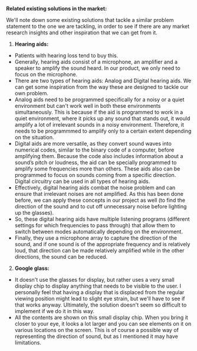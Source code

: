 **Related existing solutions in the market:**

We'll note down some existing solutions that tackle a similar problem statement to the one we are tackling, in order to see if there are any market
research insights and other inspiration that we can get from it.

1. **Hearing aids:**

- Patients with hearing loss tend to buy this. 
- Generally, hearing aids consist of a microphone, an amplifier and a speaker to amplify the sound heard. In our product, we only need to focus on the microphone.
- There are two types of hearing aids: Analog and Digital hearing aids. We can get some inspiration from the way these are designed to tackle our own problem.
- Analog aids need to be programmed specifically for a noisy or a quiet environment but can't work well in both these environments simultaneously. This is because
if the aid is programmed to work in a quiet environment, where it picks up any sound that stands out, it would amplify a lot of irrelevant sounds in a noisy 
environment. Therefore, it needs to be programmmed to amplify only to a certain extent depending on the situation.
- Digital aids are more versatile, as they convert sound waves into numerical codes, similar to the binary code of a computer, before amplifying them. 
Because the code also includes information about a sound’s pitch or loudness, the aid can be specially programmed to amplify some frequencies more than others. 
These aids also can be programmed to focus on sounds coming from a specific direction. Digital circuitry can be used in all types of hearing aids.
- Effectively, digital hearing aids combat the noise problem and can ensure that irrelevant noises are not amplified. As this has been done before, we can apply
these concepts in our project as well (to find the direction of the sound and to cut off unnecessary noise before lighting up the glasses). 
- So, these digital hearing aids have multiple listening programs (different settings for which frequencies to pass through) that allow them to switch between 
modes automatically depending on the environment.
- Finally, they use a microphone array to capture the direction of the sound, and if one sound is of the appropriate frequency and is relatively loud, that direction
can be made relatively amplified while in the other directions, the sound can be reduced.

2. **Google glass:**

- It doesn't use the glasses for display, but rather uses a very small display chip to display anything that needs to be visible to the user. I personally feel that
having a display that is displaced from the regular viewing position might lead to slight eye strain, but we'll have to see if that works anyway. Ultimately, the
solution doesn't seem so difficult to implement if we do it in this way. 
- All the contents are shown on this small display chip. When you bring it closer to your eye, it looks a lot larger and you can see elements on it on various
locations on the screen. This is of course a possible way of representing the direction of sound, but as I mentioned it may have limitations.

